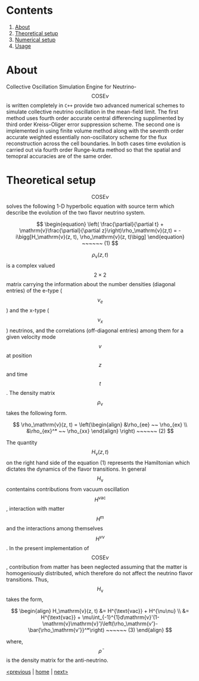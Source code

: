 <script src="https://cdn.mathjax.org/mathjax/latest/MathJax.js?config=TeX-AMS-MML_HTMLorMML" type="text/javascript"></script>

# Contents

1. [About](index.md)
2. [Theoretical setup](index.md)
3. [Numerical setup](comp_setup.md)
4. [Usage](usage.md)

# About

Collective Oscillation Simulation Engine for Neutrino-$$\text{COSE}\nu$$ is written completely in `C++` provide two advanced numerical schemes
to simulate collective neutrino oscillation in the mean-field limit. The first method uses fourth order accurate central differencing supplimented by third 
order Kreiss-Oliger error suppression scheme. The second one is implemented in using finite volume method along with the seventh order accurate weighted 
essentially non-oscillatory scheme for the flux reconstruction across the cell boundaries. In both cases time evolution is carried out via fourth order 
Runge-kutta method so that the spatial and temopral accuracies are of the same order.

# Theoretical setup

$$\text{COSE}\nu$$ solves the following 1-D hyperbolic equation with source term which describe the evolution of the two flavor neutrino system.

$$
\begin{equation}
\left( \frac{\partial}{\partial t} + \mathrm{v}\frac{\partial}{\partial z}\right)\rho_\mathrm{v}(z,t) = -i\bigg[H_\mathrm{v}(z, t), \rho_\mathrm{v}(z, t)\bigg]
\end{equation} ~~~~~~ (1) 
$$

 $$\rho_\mathrm{v}(z, t)$$ is a complex valued $$2\times2$$ matrix carrying the information about the number densities (diagonal entries) of the e-type 
 ($$\nu_e$$) and the x-type ($$\nu_x$$) neutrinos, and the correlations (off-diagonal entries) among them for a given velocity mode $$v$$ at 
 position $$z$$ and time $$t$$. The density matrix $$\rho_\mathrm{v}$$ takes the following form.

 $$
\rho_\mathrm{v}(z, t) = \left(\begin{align}
&\rho_{ee} ~~ \rho_{ex} \\
&\rho_{ex}^* ~~ \rho_{xx}
\end{align}
\right) ~~~~~~ (2)
$$

The quantity $$H_\mathrm{v}(z, t)$$ on the right hand side of the equation (1) represents the Hamiltonian which dictates the dynamics of the flavor transitions. 
In general $$H_\mathrm{v}$$ contentains contributions from vacuum oscillation $$H^{\text{vac}}$$, interaction with matter $$H^{\text{m}}$$ and the interactions 
among themselves $$H^{\nu\nu}$$. In the present implementation of $$\text{COSE}\nu$$, contribution from matter has been neglected assuming that the matter is homogeniously distributed, which therefore do not affect the neutrino flavor transitions. Thus, $$H_\mathrm{v}$$ takes the form,


$$
\begin{align}
H_\mathrm{v}(z, t) &= H^{\text{vac}} + H^{\nu\nu} \\
&= H^{\text{vac}} + \mu\int_{-1}^{1}d\mathrm{v}'(1-\mathrm{v}\mathrm{v}')\left(\rho_\mathrm{v'}-\bar{\rho_\mathrm{v'}}^*\right) ~~~~~~ (3)
\end{align}
$$

where, $$\bar\rho$$ is the density matrix for the anti-neutrino.


[<previous]() &#124; [home](index.md) &#124; [next>](comp_setup.md)



<!-- You can use the [editor on GitHub](https://github.com/Demon-of-Asgard/mypage/edit/master/index.md) to maintain and preview the content for your website in Markdown files.

Whenever you commit to this repository, GitHub Pages will run [Jekyll](https://jekyllrb.com/) to rebuild the pages in your site, from the content in your Markdown files.

### Markdown

Markdown is a lightweight and easy-to-use syntax for styling your writing. It includes conventions for

```markdown
Syntax highlighted code block

# Header 1
## Header 2
### Header 3

- Bulleted
- List

1. Numbered
2. List

**Bold** and _Italic_ and `Code` text

[Link](url) and ![Image](src)
```

For more details see [Basic writing and formatting syntax](https://docs.github.com/en/github/writing-on-github/getting-started-with-writing-and-formatting-on-github/basic-writing-and-formatting-syntax).

### Jekyll Themes

Your Pages site will use the layout and styles from the Jekyll theme you have selected in your [repository settings](https://github.com/Demon-of-Asgard/mypage/settings/pages). The name of this theme is saved in the Jekyll `_config.yml` configuration file.

### Support or Contact

Having trouble with Pages? Check out our [documentation](https://docs.github.com/categories/github-pages-basics/) or [contact support](https://support.github.com/contact) and we’ll help you sort it out. -->
